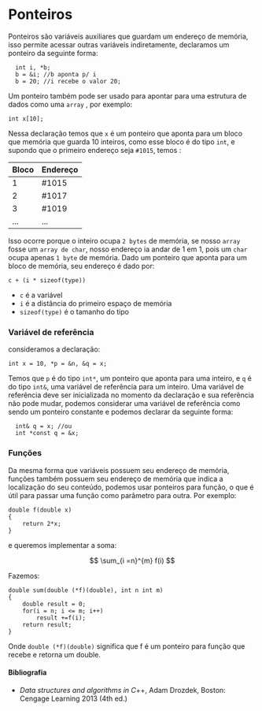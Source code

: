 # Ponteiros

Ponteiros são variáveis auxiliares que guardam um endereço de memória, isso permite acessar outras variáveis indiretamente, declaramos um ponteiro da seguinte forma: 


	  int i, *b; 
	  b = &i; //b aponta p/ i
	  b = 20; //i recebe o valor 20;

Um ponteiro também pode ser usado para apontar para uma estrutura de dados como uma `array` , por exemplo:

    int x[10];

Nessa declaração temos que `x` é um ponteiro que aponta para um bloco que memória que guarda 10 inteiros, como esse bloco é do tipo `int`, e supondo que o primeiro endereço seja `#1015`, temos :

|Bloco|Endereço|   
|--|--|
|1|#1015|
|2|#1017|
|3|#1019|
|...|...|

Isso ocorre porque o inteiro ocupa `2 bytes` de memória, se nosso `array` fosse um `array de char`, nosso endereço ia andar de 1 em 1, pois um `char` ocupa apenas `1 byte` de memória. Dado um ponteiro que aponta para um bloco de memória, seu endereço é dado por:

    c + (i * sizeof(type))

 - `c` é a variável
 - `i` é a distância do primeiro espaço de memória
 - `sizeof(type)` é o tamanho do tipo

### Variável de referência
consideramos a declaração:

    int x = 10, *p = &n, &q = x;

Temos que `p` é do tipo `int*`, um ponteiro que aponta para uma inteiro, e `q` é do tipo `int&`, uma variável de referência para um inteiro. Uma variável de referência deve ser inicializada no momento da declaração e sua referência não pode mudar, podemos considerar uma variável de referência como sendo um ponteiro constante e podemos declarar da seguinte forma:

      int& q = x; //ou
      int *const q = &x;

 ### Funções
 Da mesma forma que  variáveis possuem seu endereço de memória, funções também possuem seu endereço de memória que indica a localização do seu conteúdo, podemos usar ponteiros para função, o que é útil para passar uma função como parâmetro para outra. Por exemplo:

    double f(double x)
    {
	    return 2*x;
    }
e queremos implementar a soma:


$$
\sum_{i =n}^{m}  f(i)
$$


Fazemos:

    double sum(double (*f)(double), int n int m)
    {
	    double result = 0;
	    for(i = n; i <= m; i++)
		    result +=f(i);
	    return result;
    }

Onde `double (*f)(double)` significa que f é um ponteiro para função que recebe e retorna um double.


#### Bibliografia

 - _Data structures and algorithms in C_++,  Adam Drozdek, Boston: Cengage Learning 2013 (4th ed.)

